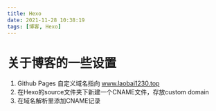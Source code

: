 ```yaml
---
title: Hexo
date: 2021-11-28 10:38:19
tags: [博客, Hexo]
---
```


# 关于博客的一些设置
1. Github Pages 自定义域名指向 www.laobai1230.top
2. 在Hexo的source文件夹下新建一个CNAME文件，存放custom domain
3. 在域名解析里添加CNAME记录